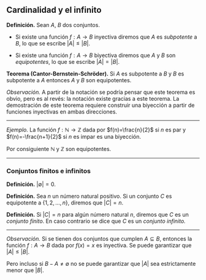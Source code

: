 ﻿## Cardinalidad y el infinito

**Definición.** Sean $A$, $B$ dos conjuntos.
- Si existe una función $f:A\to B$ inyectiva diremos que $A$ es *subpotente* a $B$, lo que se escribe $|A|\le |B|$.

- Si existe una función $f:A\to B$ biyectiva diremos que $A$ y $B$ son *equipotentes*, lo que se escribe $|A| = |B|$.

**Teorema (Cantor-Bernstein-Schröder).** Si $A$ es subpotente a $B$ y $B$ es subpotente a $A$ entonces $A$ y $B$ son equipotentes.

*Observación.* A partir de la notación se podría pensar que este teorema es obvio, pero es al revés: la notación existe gracias a este teorema. La demostración de este teorema requiere construir una biyección a partir de funciones inyectivas en ambas direcciones.

---

*Ejemplo.* La función $f:\mathbb{N}\to \mathbb{Z}$ dada por $f(n)=\frac{n}{2}$ si $n$ es par y $f(n)=-\frac{n+1}{2}$ si $n$ es impar es una biyección.

Por consiguiente $\mathbb{N}$ y $\mathbb{Z}$ son equipotentes.

---

### Conjuntos finitos e infinitos

**Definición.** $|\emptyset| = 0$.

**Definición.** Sea $n$ un número natural positivo. Si un conjunto $C$ es equipotente a $\{1,2,\ldots ,n\}$, diremos que $|C|=n$.

**Definición.** Si $|C|=n$ para algún número natural $n$, diremos que $C$ es un *conjunto finito*. En caso contrario se dice que $C$ es un *conjunto infinito.*

---

*Observación.* Si se tienen dos conjuntos que cumplen $A\subseteq B$, entonces la función $f:A\to B$ dada por $f(x)=x$ es inyectiva. Se puede garantizar que $|A|\le |B|$.

Pero incluso si $B-A\neq\emptyset$ no se puede garantizar que $|A|$ sea estrictamente menor que $|B|$.
